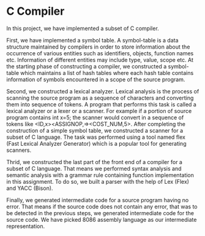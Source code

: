 # C Compiler

In this project, we have implemented a subset of C compiler.

First, we have implemented a symbol table. A symbol-table is a data structure maintained by compilers in order to store information about the occurrence of various entities such as identifiers, objects, function names etc. Information of different entities may include type, value, scope etc. At the starting phase of constructing a compiler, we constructed a symbol-table which maintains a list of hash tables where each hash table contains information of symbols encountered in a scope of the source program.

Second, we constructed a lexical analyzer. Lexical analysis is the process of scanning the source program as a sequence of characters and converting them into sequence of tokens. A program that performs this task is called a lexical analyzer or a lexer or a scanner. For example if a portion of source program contains int x=5; the scanner would convert in a sequence of tokens like <INT><ID,x><ASSIGNOP,=><COST_NUM,5><SEMICOLON>. After completing the construction of a simple symbol table, we constructed a scanner for a subset of C language. The task was performed using a tool named flex (Fast Lexical Analyzer Generator) which is a popular tool for generating scanners.

Thrid, we constructed the last part of the front end of a compiler for a subset of C language. That means we performed syntax analysis and semantic analysis with a grammar rule containing function implementation in this assignment. To do so, we built a parser with the help of Lex (Flex) and YACC (Bison).

Finally,  we generated intermediate code for a source program having no error. That means if the source code does not contain any error, that was to be detected in the previous steps, we generated intermediate code for the source code. We have picked 8086 assembly language as our intermediate representation.
